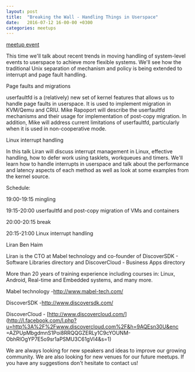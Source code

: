 ```yaml
---
layout: post
title:  "Breaking the Wall - Handling Things in Userspace"
date:   2016-07-12 16-00-00 +0300
categories: meetups
---
```

[meetup event](https://www.meetup.com/Tel-Aviv-Yafo-Linux-Kernel-Meetup/events/232058698/)

This time we'll talk about recent trends in moving handling of system-level
events to userspace to achieve more flexible systems. We'll see how the
traditional Unix separation of mechanism and policy is being extended to
interrupt and page fault handling.

Page faults and migrations

userfaultfd is a (relatively) new set of kernel features that allows us to
handle page faults in userspace. It is used to implement migration in KVM/Qemu
and CRIU. Mike Rapoport will describe the userfaultfd mechanisms and their
usage for implementation of post-copy migration. In addition, Mike will
address current limitations of userfaultfd, particularly when it is used in
non-cooperative mode.

  
Linux interrupt handling

In this talk Liran will discuss interrupt management in Linux, effective
handling, how to defer work using tasklets, workqueues and timers. We'll learn
how to handle interrupts in userspace and talk about the performance and
latency aspects of each method as well as look at some examples from the
kernel source.

Schedule:

19:00-19:15 mingling

19:15-20:00 userfaultfd and post-copy migration of VMs and containers

20:00-20:15 break

20:15-21:00 Linux interrupt handling

Liran Ben Haim

Liran is the CTO at Mabel technology and co-founder of DiscoverSDK - Software
Libraries directory and DiscoverCloud - Business Apps directory

More than 20 years of training experience including courses in: Linux,
Android, Real-time and Embedded systems, and many more.

Mabel technology -[<http://www.mabel-tech.com/>](http://www.mabel-tech.com/)

DiscoverSDK -[<http://www.discoversdk.com/>](http://www.discoversdk.com/)

DiscoverCloud -
[<http://www.discovercloud.com/>](http://l.facebook.com/l.php?u=http%3A%2F%2Fwww.discovercloud.com%2F&h=9AQEsn30U&enc
=AZPUpMbgdmnS1Poi8RRQQGZERLy1C9cYOUNM-ObhRlOgYP7E5o9sr1aPSMU3C61gVI4&s=1)

We are always looking for new speakers and ideas to improve our growing
community. We are also looking for new venues for our future meetups. If you
have any suggestions don't hesitate to contact us!

